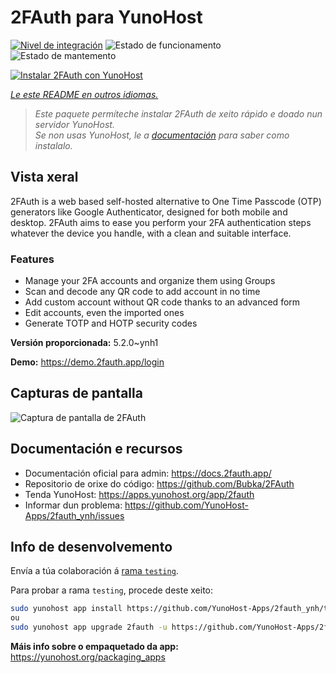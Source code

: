 <!--
NOTA: Este README foi creado automáticamente por <https://github.com/YunoHost/apps/tree/master/tools/readme_generator>
NON debe editarse manualmente.
-->

# 2FAuth para YunoHost

[![Nivel de integración](https://dash.yunohost.org/integration/2fauth.svg)](https://dash.yunohost.org/appci/app/2fauth) ![Estado de funcionamento](https://ci-apps.yunohost.org/ci/badges/2fauth.status.svg) ![Estado de mantemento](https://ci-apps.yunohost.org/ci/badges/2fauth.maintain.svg)

[![Instalar 2FAuth con YunoHost](https://install-app.yunohost.org/install-with-yunohost.svg)](https://install-app.yunohost.org/?app=2fauth)

*[Le este README en outros idiomas.](./ALL_README.md)*

> *Este paquete permíteche instalar 2FAuth de xeito rápido e doado nun servidor YunoHost.*  
> *Se non usas YunoHost, le a [documentación](https://yunohost.org/install) para saber como instalalo.*

## Vista xeral

2FAuth is a web based self-hosted alternative to One Time Passcode (OTP) generators like Google Authenticator, designed for both mobile and desktop.
2FAuth aims to ease you perform your 2FA authentication steps whatever the device you handle, with a clean and suitable interface.

### Features

- Manage your 2FA accounts and organize them using Groups
- Scan and decode any QR code to add account in no time
- Add custom account without QR code thanks to an advanced form
- Edit accounts, even the imported ones
- Generate TOTP and HOTP security codes

**Versión proporcionada:** 5.2.0~ynh1

**Demo:** <https://demo.2fauth.app/login>

## Capturas de pantalla

![Captura de pantalla de 2FAuth](./doc/screenshots/screenshot.png)

## Documentación e recursos

- Documentación oficial para admin: <https://docs.2fauth.app/>
- Repositorio de orixe do código: <https://github.com/Bubka/2FAuth>
- Tenda YunoHost: <https://apps.yunohost.org/app/2fauth>
- Informar dun problema: <https://github.com/YunoHost-Apps/2fauth_ynh/issues>

## Info de desenvolvemento

Envía a túa colaboración á [rama `testing`](https://github.com/YunoHost-Apps/2fauth_ynh/tree/testing).

Para probar a rama `testing`, procede deste xeito:

```bash
sudo yunohost app install https://github.com/YunoHost-Apps/2fauth_ynh/tree/testing --debug
ou
sudo yunohost app upgrade 2fauth -u https://github.com/YunoHost-Apps/2fauth_ynh/tree/testing --debug
```

**Máis info sobre o empaquetado da app:** <https://yunohost.org/packaging_apps>
